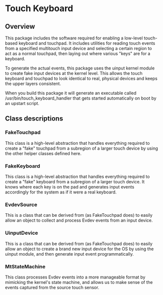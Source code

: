 # Touch Keyboard

## Overview
This package includes the software required for enabling a low-level
touch-based keyboard and touchpad.  It includes utilities for reading
touch events from a specified multitouch input device and selecting
a certain region to act as a normal touchpad, then laying out where
various "keys" are for a keyboard.

To generate the actual events, this package uses the uinput kernel module
to create fake input devices at the kernel level.  This allows the
touch keyboard and touchpad to look identical to real, physical devices
and keeps the upper layers consistent.

When you build this package it will generate an executable called
/usr/bin/touch\_keyboard\_handler that gets started automatically on boot by
an upstart script.

## Class descriptions

### FakeTouchpad
This class is a high-level abstraction that handles everything required to
create a "fake" touchpad from a subregion of a larger touch device by using the
other helper classes defined here.

### FakeKeyboard
This class is a high-level abstraction that handles everything required to
create a "fake" keyboard from a subregion of a larger touch device.  It knows
where each key is on the pad and generates input events accordingly for the
system as if it were a real keyboard.

### EvdevSource
This is a class that can be derived from (as FakeTouchpad does) to easily allow
an object to collect and process Evdev events from an input device.

### UinputDevice
This is a class that can be derived from (as FakeTouchpad does) to easily allow
an object to create a brand new input device for the OS by using the uinput
module, and then generate input event programmatically.

### MtStateMachine
This class processes Evdev events into a more manageable format
by mimicking the kernel's state machine, and allows us to make sense
of the events captured from the source touch sensor.
